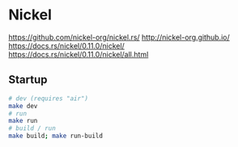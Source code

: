# Nickel

https://github.com/nickel-org/nickel.rs/
http://nickel-org.github.io/
https://docs.rs/nickel/0.11.0/nickel/
https://docs.rs/nickel/0.11.0/nickel/all.html

## Startup

```bash
# dev (requires "air")
make dev
# run
make run
# build / run
make build; make run-build
```
